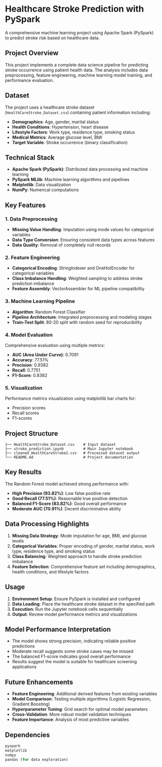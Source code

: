 # Healthcare Stroke Prediction with PySpark

A comprehensive machine learning project using Apache Spark (PySpark) to predict stroke risk based on healthcare data.

## Project Overview

This project implements a complete data science pipeline for predicting stroke occurrence using patient health data. The analysis includes data preprocessing, feature engineering, machine learning model training, and performance evaluation.

## Dataset

The project uses a healthcare stroke dataset (`HealthCareStroke_Dataset.csv`) containing patient information including:

- **Demographics**: Age, gender, marital status
- **Health Conditions**: Hypertension, heart disease
- **Lifestyle Factors**: Work type, residence type, smoking status
- **Medical Metrics**: Average glucose level, BMI
- **Target Variable**: Stroke occurrence (binary classification)

## Technical Stack

- **Apache Spark (PySpark)**: Distributed data processing and machine learning
- **PySpark MLlib**: Machine learning algorithms and pipelines
- **Matplotlib**: Data visualization
- **NumPy**: Numerical computations

## Key Features

### 1. Data Preprocessing
- **Missing Value Handling**: Imputation using mode values for categorical variables
- **Data Type Conversion**: Ensuring consistent data types across features
- **Data Quality**: Removal of completely null records

### 2. Feature Engineering
- **Categorical Encoding**: StringIndexer and OneHotEncoder for categorical variables
- **Class Imbalance Handling**: Weighted sampling to address stroke prediction imbalance
- **Feature Assembly**: VectorAssembler for ML pipeline compatibility

### 3. Machine Learning Pipeline
- **Algorithm**: Random Forest Classifier
- **Pipeline Architecture**: Integrated preprocessing and modeling stages
- **Train-Test Split**: 80-20 split with random seed for reproducibility

### 4. Model Evaluation
Comprehensive evaluation using multiple metrics:
- **AUC (Area Under Curve)**: 0.7091
- **Accuracy**: 77.51%
- **Precision**: 0.9382
- **Recall**: 0.7751
- **F1-Score**: 0.8382

### 5. Visualization
Performance metrics visualization using matplotlib bar charts for:
- Precision scores
- Recall scores  
- F1-scores

## Project Structure

```
├── HealthCareStroke_Dataset.csv    # Input dataset
├── stroke_prediction.ipynb         # Main Jupyter notebook
├── cleaned_HealthCareStroke2.csv   # Processed dataset output
└── README.md                       # Project documentation
```

## Key Results

The Random Forest model achieved strong performance with:
- **High Precision (93.82%)**: Low false positive rate
- **Good Recall (77.51%)**: Reasonable true positive detection
- **Balanced F1-Score (83.82%)**: Good overall performance
- **Moderate AUC (70.91%)**: Decent discriminative ability

## Data Processing Highlights

1. **Missing Data Strategy**: Mode imputation for age, BMI, and glucose levels
2. **Categorical Variables**: Proper encoding of gender, marital status, work type, residence type, and smoking status
3. **Class Balancing**: Weighted approach to handle stroke prediction imbalance
4. **Feature Selection**: Comprehensive feature set including demographics, health conditions, and lifestyle factors

## Usage

1. **Environment Setup**: Ensure PySpark is installed and configured
2. **Data Loading**: Place the healthcare stroke dataset in the specified path
3. **Execution**: Run the Jupyter notebook cells sequentially
4. **Output**: Review model performance metrics and visualizations

## Model Performance Interpretation

- The model shows strong precision, indicating reliable positive predictions
- Moderate recall suggests some stroke cases may be missed
- The balanced F1-score indicates good overall performance
- Results suggest the model is suitable for healthcare screening applications

## Future Enhancements

- **Feature Engineering**: Additional derived features from existing variables
- **Model Comparison**: Testing multiple algorithms (Logistic Regression, Gradient Boosting)
- **Hyperparameter Tuning**: Grid search for optimal model parameters
- **Cross-Validation**: More robust model validation techniques
- **Feature Importance**: Analysis of most predictive variables

## Dependencies

```python
pyspark
matplotlib
numpy
pandas (for data exploration)
